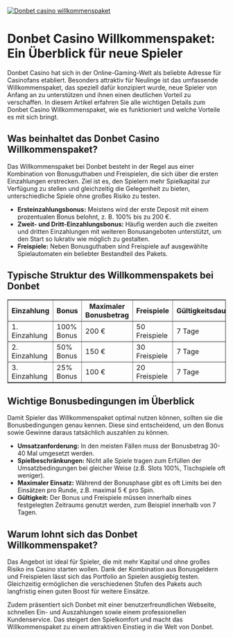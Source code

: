 [![Donbet casino willkommenspaket](https://123-caf.pages.dev/gitsignup.png)](https://vrmoo.ru/Bt82HjjY)

<h1>Donbet Casino Willkommenspaket: Ein Überblick für neue Spieler</h1>  <p>Donbet Casino hat sich in der Online-Gaming-Welt als beliebte Adresse für Casinofans etabliert. Besonders attraktiv für Neulinge ist das umfassende Willkommenspaket, das speziell dafür konzipiert wurde, neue Spieler von Anfang an zu unterstützen und ihnen einen deutlichen Vorteil zu verschaffen. In diesem Artikel erfahren Sie alle wichtigen Details zum Donbet Casino Willkommenspaket, wie es funktioniert und welche Vorteile es mit sich bringt.</p>  <h2>Was beinhaltet das Donbet Casino Willkommenspaket?</h2>  <p>Das Willkommenspaket bei Donbet besteht in der Regel aus einer Kombination von Bonusguthaben und Freispielen, die sich über die ersten Einzahlungen erstrecken. Ziel ist es, den Spielern mehr Spielkapital zur Verfügung zu stellen und gleichzeitig die Gelegenheit zu bieten, unterschiedliche Spiele ohne großes Risiko zu testen.</p>  <ul>   <li><strong>Ersteinzahlungsbonus:</strong> Meistens wird der erste Deposit mit einem prozentualen Bonus belohnt, z. B. 100% bis zu 200 €.</li>   <li><strong>Zweit- und Dritt-Einzahlungsbonus:</strong> Häufig werden auch die zweiten und dritten Einzahlungen mit weiteren Bonusangeboten unterstützt, um den Start so lukrativ wie möglich zu gestalten.</li>   <li><strong>Freispiele:</strong> Neben Bonusguthaben sind Freispiele auf ausgewählte Spielautomaten ein beliebter Bestandteil des Pakets.</li> </ul>  <h2>Typische Struktur des Willkommenspakets bei Donbet</h2>  <table border="1" cellspacing="0" cellpadding="8">   <thead>     <tr>       <th>Einzahlung</th>       <th>Bonus</th>       <th>Maximaler Bonusbetrag</th>       <th>Freispiele</th>       <th>Gültigkeitsdauer</th>     </tr>   </thead>   <tbody>     <tr>       <td>1. Einzahlung</td>       <td>100% Bonus</td>       <td>200 €</td>       <td>50 Freispiele</td>       <td>7 Tage</td>     </tr>     <tr>       <td>2. Einzahlung</td>       <td>50% Bonus</td>       <td>150 €</td>       <td>30 Freispiele</td>       <td>7 Tage</td>     </tr>     <tr>       <td>3. Einzahlung</td>       <td>25% Bonus</td>       <td>100 €</td>       <td>20 Freispiele</td>       <td>7 Tage</td>     </tr>   </tbody> </table>  <h2>Wichtige Bonusbedingungen im Überblick</h2>  <p>Damit Spieler das Willkommenspaket optimal nutzen können, sollten sie die Bonusbedingungen genau kennen. Diese sind entscheidend, um den Bonus sowie Gewinne daraus tatsächlich auszahlen zu können.</p>  <ul>   <li><strong>Umsatzanforderung:</strong> In den meisten Fällen muss der Bonusbetrag 30-40 Mal umgesetzt werden.</li>   <li><strong>Spielbeschränkungen:</strong> Nicht alle Spiele tragen zum Erfüllen der Umsatzbedingungen bei gleicher Weise (z.B. Slots 100%, Tischspiele oft weniger).</li>   <li><strong>Maximaler Einsatz:</strong> Während der Bonusphase gibt es oft Limits bei den Einsätzen pro Runde, z.B. maximal 5 € pro Spin.</li>   <li><strong>Gültigkeit:</strong> Der Bonus und Freispiele müssen innerhalb eines festgelegten Zeitraums genutzt werden, zum Beispiel innerhalb von 7 Tagen.</li> </ul>  <h2>Warum lohnt sich das Donbet Willkommenspaket?</h2>  <p>Das Angebot ist ideal für Spieler, die mit mehr Kapital und ohne großes Risiko ins Casino starten wollen. Dank der Kombination aus Bonusgeldern und Freispielen lässt sich das Portfolio an Spielen ausgiebig testen. Gleichzeitig ermöglichen die verschiedenen Stufen des Pakets auch langfristig einen guten Boost für weitere Einsätze.</p>  <p>Zudem präsentiert sich Donbet mit einer benutzerfreundlichen Webseite, schnellen Ein- und Auszahlungen sowie einem professionellen Kundenservice. Das steigert den Spielkomfort und macht das Willkommenspaket zu einem attraktiven Einstieg in die Welt von Donbet.</p>